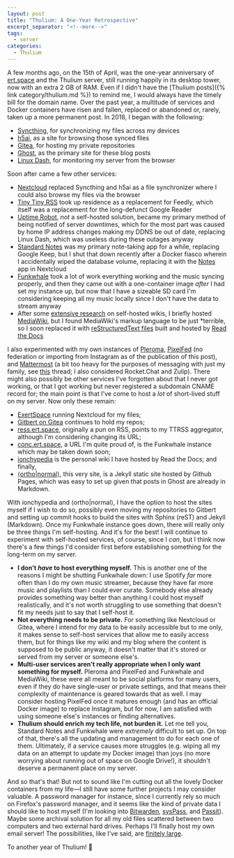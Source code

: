 ```yaml
---
layout: post
title: "Thulium: A One-Year Retrospective"
excerpt_separator: "<!--more-->"
tags:
  - server
categories:
  - Thulium
---
```


A few months ago, on the 15th of April, was the one-year anniversary of [ert.space](https://ert.space) and the Thulium server, still running happily in its desktop tower, now with an extra 2 GB of RAM. Even if I didn't have the [Thulium posts]({% link category/thulium.md %}) to remind me, I would always have the timely bill for the domain name. Over the past year, a multitude of services and Docker containers have risen and fallen, replaced or abandoned or, rarely, taken up a more permanent post. In 2018, I began with the following:

<!--more-->

* [Syncthing](https://syncthing.net/), for synchronizing my files across my devices
* [h5ai](https://larsjung.de/h5ai/), as a site for browsing those synced files
* [Gitea](https://gitea.io/en-us/), for hosting my private repositories
* [Ghost](https://ghost.org/), as the primary site for these blog posts
* [Linux Dash](https://github.com/afaqurk/linux-dash), for monitoring my server from the browser


Soon after came a few other services:

* [Nextcloud](https://nextcloud.com/) replaced Syncthing and h5ai as a file synchronizer where I could also browse my files via the browser
* [Tiny Tiny RSS](https://tt-rss.org/) took up residence as a replacement for Feedly, which itself was a replacement for the long-defunct Google Reader
* [Uptime Robot](https://uptimerobot.com/), *not* a self-hosted solution, became my primary method of being notified of server downtimes, which for the most part was caused by home IP address changes making my DDNS be out of date, replacing Linux Dash, which was useless during these outages anyway
* [Standard Notes](https://standardnotes.org/) was my primary note-taking app for a while, replacing Google Keep, but I shut that down recently after a Docker fiasco wherein I accidentally wiped the database volume, replacing it with the [Notes](https://apps.nextcloud.com/apps/notes) app in Nextcloud
* [Funkwhale](https://funkwhale.audio/) took a lot of work everything working and the music syncing properly, and then they came out with a one-container image *after* I had set my instance up, but now that I have a sizeable SD card I'm considering keeping all my music locally since I don't have the data to stream anyway
* After some [extensive research](https://cybre.space/@nonphatic/102243127353051678) on self-hosted wikis, I briefly hosted [MediaWiki](https://www.mediawiki.org/wiki/MediaWiki), but I found MediaWiki's markup language to be just *terrible, so I soon replaced it with [reStructuredText files](https://github.com/ionathanch/ionchypedia) built and hosted by [Read the Docs](https://readthedocs.org/)

I also experimented with my own instances of [Pleroma](https://pleroma.social/), [PixelFed](https://pixelfed.org/) (no federation or importing from Instagram as of the publication of this post), and [Mattermost](https://mattermost.com/) (a bit too heavy for the purposes of messaging with just my family, see [this](https://cybre.space/@nonphatic/100142236071395351) thread; I also considered Rocket.Chat and Zulip). There might also possibly be other services I've forgotten about that I never got working, or that I got working but never registered a subdomain CNAME record for; the main point is that I've come to host a *lot* of short-lived stuff on my server. Now only these remain:

* [ExertSpace](https://ex.ert.space/) running Nextcloud for my files;
* [Gitbert on Gitea](https://gitb.ert.space/) continues to hold my repos;
* [ress.ert.space](https://ress.ert.space/), originally a pun on RSS, points to my TTRSS aggregator, although I'm considering changing its URL;
* [conc.ert.space](https://conc.ert.space/), a URL I'm quite proud of, is the Funkwhale instance which may be taken down soon;
* [ionchypedia](https://wiki.ert.space/en/latest/) is the personal wiki I have hosted by Read the Docs; and finally,
* [⟨ortho\|normal⟩](https://hilb.ert.space/), this very site, is a Jekyll static site hosted by Github Pages, which was easy to set up given that posts in Ghost are already in Markdown.

With ionchypedia and ⟨ortho\|normal⟩, I have the option to host the sites myself if I wish to do so, possibly even moving my repositories to Gitbert and setting up commit hooks to build the sites with Sphinx (reST) and Jekyll (Markdown). Once my Funkwhale instance goes down, there will really only be three things I'm self-hosting. And it's for the best! I will continue to experiment with self-hosted services, of course, since I *can*, but I think now there's a few things I'd consider first before establishing something for the long-term on my server.

* **I don't *have* to host everything myself.** This is another one of the reasons I might be shutting Funkwhale down: I use Spotify *far* more often than I do my own music streamer, because they have far more music and playlists than I could ever curate. Somebody else already provides something way better than anything I could host myself realistically, and it's not worth struggling to use something that doesn't fit my needs just to say that I self-host it.
* **Not everything needs to be private.** For something like Nextcloud or Gitea, where I intend for my data to be easily accessible but to me only, it makes sense to self-host services that allow me to easily access them, but for things like my wiki and my blog where the content is supposed to be public anyway, it doesn't matter that it's stored or served from my server or someone else's.
* **Multi-user services aren't really appropriate when I only want something for myself.** Pleroma and PixelFed and Funkwhale and MediaWiki, these were all meant to be social platforms for many users, even if they do have single-user or private settings, and that means their complexity of maintenance is geared towards that as well. I may consider hosting PixelFed once it matures enough (and has an official Docker image) to replace Instagram, but for now, I am satisfied with using someone else's instances or finding alternatives.
* **Thulium should enrich my tech life, not burden it.** Let me tell you, Standard Notes and Funkwhale were *extremely* difficult to set up. On top of that, there's all the updating and management to do for each one of them. Ultimately, if a service causes more struggles (e.g. wiping all my data on an attempt to update my Docker image) than joys (no more worrying about running out of space on Google Drive!), it shouldn't deserve a permanent place on my server.

And so that's that! But not to sound like I'm cutting out all the lovely Docker containers from my life—I still have some further projects I may consider valuable. A password manager for instance, since I currently rely so much on Firefox's password manager, and it seems like the kind of private data I should like to host myself (I'm looking into [Bitwarden](https://bitwarden.com/), [sysPass](https://syspass.org/en), and [Passit](https://passit.io/)). Maybe some archival solution for all my old files scattered between two computers and two external hard drives. Perhaps I'll finally host my own email server! The possibilities, like I've said, are [finitely large](https://cybre.space/@nonphatic/99848732232210447).

To another year of Thulium! 🎉
